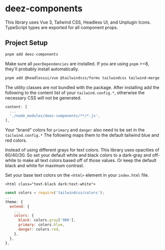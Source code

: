 # deez-components

This library uses Vue 3, Tailwind CSS, Headless UI, and Unplugin Icons.
TypeScript types are exported for all component props.

## Project Setup

```sh
pnpm add deez-components
```

Make sure all `peerDependencies` are installed. If you are using `pnpm` >=8, they'll probably install automatically.

```sh
pnpm add @headlessui/vue @tailwindcss/forms tailwindcss tailwind-merge vue vue-router tailwind-merge
```

The utility classes are not bundled with the package. After installing add the following to the content list of your `tailwind.config.*`, otherwise the necessary CSS will not be generated.

```js
content: [
  ...
  './node_modules/deez-components/**/*.js',
],
```

Your "brand" colors for `primary` and `danger` also need to be set in the `tailwind.config.*`
The following maps them to the default tailwind blue and red colors.

Instead of using different grays for text colors. This library uses opacities of 60/40/30.
So set your default white and black colors to a dark-gray and off-white to make all text colors based off of those values. Or keep the default black and white for maximum contrast.

Set your base text colors on the `<html>` element in your `index.html` file.

```
<html class="text-black dark:text-white">
```

```js
const colors = require('tailwindcss/colors');
...
theme: {
  extend: {
    ...
    colors: {
      black: colors.gray['900'],
      primary: colors.blue,
      danger: colors.red,
    },
  },
},
```
